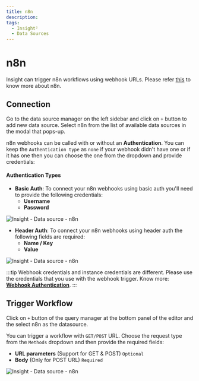 ```yaml
---
title: n8n
description: 
tags:
  - Insight²
  - Data Sources
---
```


# n8n

Insight can trigger n8n workflows using webhook URLs. Please refer [this](https://docs.n8n.io/) to know more about n8n.

## Connection

Go to the data source manager on the left sidebar and click on `+` button to add new data source. Select n8n from the list of available data sources in the modal that pops-up.

n8n webhooks can be called with or without an **Authentication**. You can keep the `Authentication type` as `none` if your webhook didn't have one or if it has one then you can choose the one from the dropdown and provide credentials:

#### Authentication Types
- **Basic Auth**: To connect your n8n webhooks using basic auth you'll need to provide the following credentials:
    - **Username**
    - **Password**



![Insight - Data source - n8n](/_images/insight2/datasource-reference/n8n/basicauth.png)

</div>

- **Header Auth**: To connect your n8n webhooks using header auth the following fields are required:
    - **Name / Key**
    - **Value**



![Insight - Data source - n8n](/_images/insight2/datasource-reference/n8n/headerauth.png)

</div>

:::tip
Webhook credentials and instance credentials are different. Please use the credentials that you use with the webhook trigger. Know more: **[Webhook Authentication](https://docs.n8n.io/nodes/n8n-nodes-base.webhook/#:~:text=then%20gets%20deactivated.-,Authentication,-%3A%20The%20Webhook%20node)**.
:::

## Trigger Workflow

Click on `+` button of the query manager at the bottom panel of the editor and the select n8n as the datasource.

You can trigger a workflow with `GET/POST` URL. Choose the request type from the `Methods` dropdown and then provide the required fields:
  - **URL parameters** (Support for GET & POST) `Optional`
  - **Body** (Only for POST URL) `Required`



![Insight - Data source - n8n](/_images/insight2/datasource-reference/n8n/query.png)

</div>

